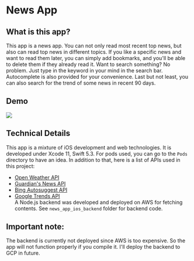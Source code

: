 # News App

## What is this app?
This app is a news app. You can not only read most recent top news, but also can read top news in different topics. If you like a specific news and want to read them later, you can simply add bookmarks, and you'll be able to delete them if they already read it. Want to search something? No problem. Just type in the keyword in your mind in the search bar. Autocomplete is also provided for your convenience. Last but not least, you can also search for the trend of some news in recent 90 days.

## Demo  
[![](http://img.youtube.com/vi/DflbOsZf9cc/0.jpg)](http://www.youtube.com/watch?v=DflbOsZf9cc "News APP")

## Technical Details
This app is a mixture of iOS development and web technologies. It is developed under Xcode 11, Swift 5.3.
For pods used, you can go to the `Pods` directory to have an idea. In addition to that, here is a list of APIs used in this project:
- [Open Weather API](https://openweathermap.org/api)
- [Guardian's News API](https://open-platform.theguardian.com)
- [Bing Autosuggest API](https://azure.microsoft.com/en-us/services/cognitive-services/autosuggest/)
- [Google Trends API](https://trends.google.com/trends/?geo=US)  
A Node.js backend was developed and deployed on AWS for fetching contents. See `news_app_ios_backend` folder for backend code.

## Important note: 
The backend is currently not deployed since AWS is too expensive. So the app will not function properly if you compile it. I'll deploy the backend to GCP in future.
